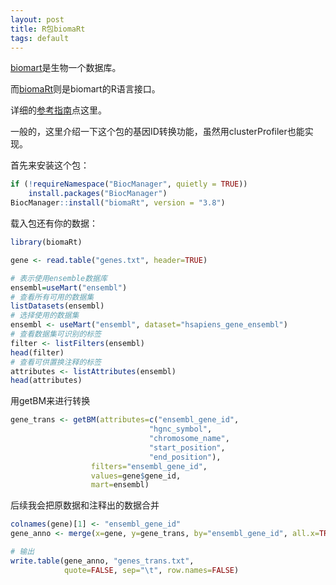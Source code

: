 ```yaml
---
layout: post
title: R包biomaRt
tags: default
---
```


[biomart](http://www.biomart.org/)是生物一个数据库。

而[biomaRt](https://bioconductor.org/packages/release/bioc/html/biomaRt.html)则是biomart的R语言接口。

详细的[参考指南](https://bioconductor.org/packages/release/bioc/vignettes/biomaRt/inst/doc/biomaRt.html)点这里。

一般的，这里介绍一下这个包的基因ID转换功能，虽然用clusterProfiler也能实现。

首先来安装这个包：
```R
if (!requireNamespace("BiocManager", quietly = TRUE))
    install.packages("BiocManager")
BiocManager::install("biomaRt", version = "3.8")
```
载入包还有你的数据：
```R
library(biomaRt)

gene <- read.table("genes.txt", header=TRUE)

# 表示使用ensemble数据库
ensembl=useMart("ensembl")
# 查看所有可用的数据集
listDatasets(ensembl)
# 选择使用的数据集
ensembl <- useMart("ensembl", dataset="hsapiens_gene_ensembl")
# 查看数据集可识别的标签
filter <- listFilters(ensembl)
head(filter)
# 查看可供置换注释的标签
attributes <- listAttributes(ensembl)
head(attributes)
```

用getBM来进行转换
```R
gene_trans <- getBM(attributes=c("ensembl_gene_id",
                               "hgnc_symbol",
                               "chromosome_name",
                               "start_position",
                               "end_position"),
                  filters="ensembl_gene_id",
                  values=gene$gene_id,
                  mart=ensembl)

```

后续我会把原数据和注释出的数据合并
```R
colnames(gene)[1] <- "ensembl_gene_id" 
gene_anno <- merge(x=gene, y=gene_trans, by="ensembl_gene_id", all.x=TRUE)

# 输出
write.table(gene_anno, "genes_trans.txt",
            quote=FALSE, sep="\t", row.names=FALSE)
```





[-_-]:新时代